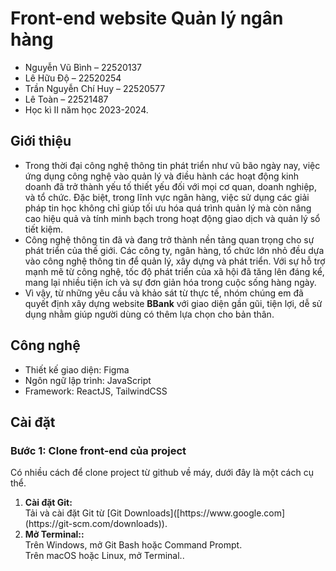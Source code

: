 # Front-end website Quản lý ngân hàng
*	Nguyễn Vũ Bình – 22520137
*	Lê Hữu Độ – 22520254
*	Trần Nguyễn Chí Huy – 22520577
*	Lê Toàn – 22521487
* Học kì II năm học 2023-2024.

## Giới thiệu
* Trong thời đại công nghệ thông tin phát triển như vũ bão ngày nay, việc ứng dụng công nghệ vào quản lý và điều hành các hoạt động kinh doanh đã trở thành yếu tố thiết yếu đối với mọi cơ quan, doanh nghiệp, và tổ chức. Đặc biệt, trong lĩnh vực ngân hàng, việc sử dụng các giải pháp tin học không chỉ giúp tối ưu hóa quá trình quản lý mà còn nâng cao hiệu quả và tính minh bạch trong hoạt động giao dịch và quản lý sổ tiết kiệm.
* Công nghệ thông tin đã và đang trở thành nền tảng quan trọng cho sự phát triển của thế giới. Các công ty, ngân hàng, tổ chức lớn nhỏ đều dựa vào công nghệ thông tin để quản lý, xây dựng và phát triển. Với sự hỗ trợ mạnh mẽ từ công nghệ, tốc độ phát triển của xã hội đã tăng lên đáng kể, mang lại nhiều tiện ích và sự đơn giản hóa trong cuộc sống hàng ngày.
* Vì vậy, từ những yêu cầu và khảo sát từ thực tế, nhóm chúng em đã quyết định xây dựng website <b>BBank</b> với giao diện gần gũi, tiện lợi, dễ sử dụng nhằm giúp người dùng có thêm lựa chọn cho bản thân.

## Công nghệ
* Thiết kế giao diện: Figma
* Ngôn ngữ lập trình: JavaScript
* Framework: ReactJS, TailwindCSS

## Cài đặt
### Bước 1: Clone front-end của project
Có nhiều cách để clone project từ github về máy, dưới đây là một cách cụ thể.
<ol>
  <li>
    <span style="display: block;"><b>Cài đặt Git:</b><br></span>
    <div>Tải và cài đặt Git từ [Git Downloads]([https://www.google.com](https://git-scm.com/downloads)).</div>
  </li>
  <li>
    <span style="display: block;"><b>Mở Terminal::</b><br></span>
    <div>Trên Windows, mở Git Bash hoặc Command Prompt.</div>
    <div>Trên macOS hoặc Linux, mở Terminal..</div>
  </li>


</ol>
